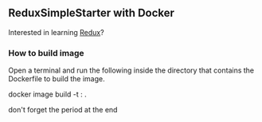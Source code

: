 ## ReduxSimpleStarter with Docker

Interested in learning [Redux](https://www.udemy.com/react-redux/)?

### How to build image
Open a terminal and run the following inside the directory that contains the Dockerfile to build the image.

docker image build -t <name>:<tag> .

don't forget the period at the end


